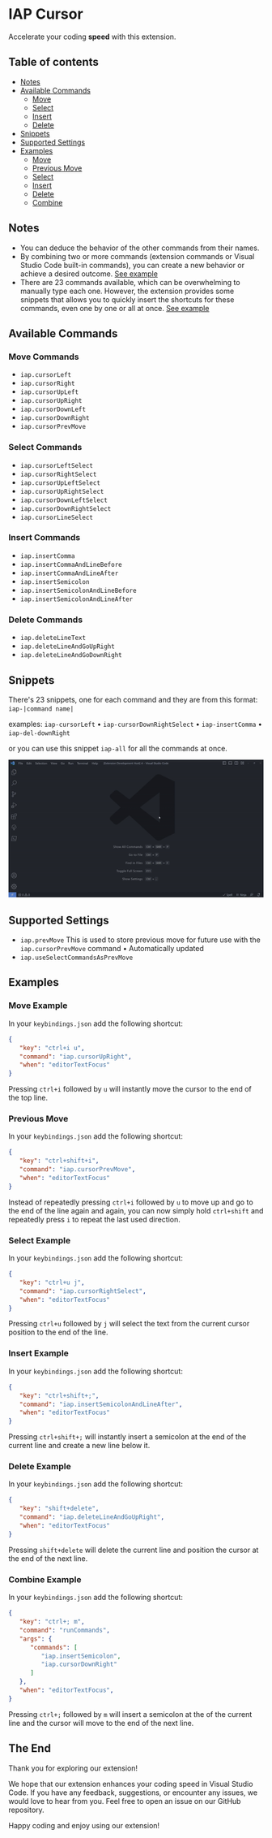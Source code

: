 # IAP Cursor

Accelerate your coding **speed** with this extension.

## Table of contents

- [Notes](#notes)
- [Available Commands](#available-commands)
  - [Move](#move-commands)
  - [Select](#select-commands)
  - [Insert](#insert-commands)
  - [Delete](#delete-commands)
- [Snippets](#snippets)
- [Supported Settings](#supported-settings)
- [Examples](#examples)
  - [Move](#move-example)
  - [Previous Move](#previous-move)
  - [Select](#select-example)
  - [Insert](#insert-example)
  - [Delete](#delete-example)
  - [Combine](#combine-example)

## Notes

* You can deduce the behavior of the other commands from their names.
* By combining two or more commands (extension commands or Visual Studio Code built-in commands), you can create a new behavior or achieve a desired outcome. [See example](#combine-example)
* There are 23 commands available, which can be overwhelming to manually type each one. However, the extension provides some snippets that allows you to quickly insert the shortcuts for these commands, even one by one or all at once. [See example](#snippets) 

## Available Commands

### Move Commands

- `iap.cursorLeft`
- `iap.cursorRight`
- `iap.cursorUpLeft`
- `iap.cursorUpRight`
- `iap.cursorDownLeft`
- `iap.cursorDownRight`
- `iap.cursorPrevMove`

### Select Commands

- `iap.cursorLeftSelect`
- `iap.cursorRightSelect`
- `iap.cursorUpLeftSelect`
- `iap.cursorUpRightSelect`
- `iap.cursorDownLeftSelect`
- `iap.cursorDownRightSelect`
- `iap.cursorLineSelect`

### Insert Commands

- `iap.insertComma`
- `iap.insertCommaAndLineBefore`
- `iap.insertCommaAndLineAfter`
- `iap.insertSemicolon`
- `iap.insertSemicolonAndLineBefore`
- `iap.insertSemicolonAndLineAfter`

### Delete Commands

- `iap.deleteLineText`
- `iap.deleteLineAndGoUpRight`
- `iap.deleteLineAndGoDownRight`

## Snippets

There's 23 snippets, one for each command and they are from this format: `iap-|command name|`

examples: `iap-cursorLeft` • `iap-cursorDownRightSelect` • `iap-insertComma` • `iap-del-downRight`

or you can use this snippet `iap-all` for all the commands at once.

![snippets video example](./images/snippets.gif)

## Supported Settings

- `iap.prevMove` This is used to store previous move for future use with the `iap.cursorPrevMove` command • Automatically updated
- `iap.useSelectCommandsAsPrevMove`

## Examples

### Move Example

In your `keybindings.json` add the following shortcut:

```json
{
   "key": "ctrl+i u",
   "command": "iap.cursorUpRight",
   "when": "editorTextFocus"
}
```

Pressing `ctrl+i` followed by `u` will instantly move the cursor to the end of the top line.

### Previous Move

In your `keybindings.json` add the following shortcut:

```json
{
   "key": "ctrl+shift+i",
   "command": "iap.cursorPrevMove",
   "when": "editorTextFocus"
}
```

Instead of repeatedly pressing `ctrl+i` followed by `u` to move up and go to the end of the line again and again, you can now simply hold `ctrl+shift` and repeatedly press `i` to repeat the last used direction.

### Select Example

In your `keybindings.json` add the following shortcut:

```json
{
   "key": "ctrl+u j",
   "command": "iap.cursorRightSelect",
   "when": "editorTextFocus"
}
```

Pressing `ctrl+u` followed by `j` will select the text from the current cursor position to the end of the line.

### Insert Example

In your `keybindings.json` add the following shortcut:

```json
{
   "key": "ctrl+shift+;",
   "command": "iap.insertSemicolonAndLineAfter",
   "when": "editorTextFocus"
}
```

Pressing `ctrl+shift+;` will instantly insert a semicolon at the end of the current line and create a new line below it.

### Delete Example

In your `keybindings.json` add the following shortcut:

```json
{
   "key": "shift+delete",
   "command": "iap.deleteLineAndGoUpRight",
   "when": "editorTextFocus"
}
```

Pressing `shift+delete` will delete the current line and position the cursor at the end of the next line.

### Combine Example

In your `keybindings.json` add the following shortcut:

```json
{
   "key": "ctrl+; m",
   "command": "runCommands",
   "args": {
      "commands": [
         "iap.insertSemicolon",
         "iap.cursorDownRight"
      ]
   },
   "when": "editorTextFocus",
}
```

Pressing `ctrl+;` followed by `m` will insert a semicolon at the of the current line and the cursor will move to the end of the next line.

## The End

Thank you for exploring our extension!

We hope that our extension enhances your coding speed in Visual Studio Code. If you have any feedback, suggestions, or encounter any issues, we would love to hear from you. Feel free to open an issue on our GitHub repository.

Happy coding and enjoy using our extension!